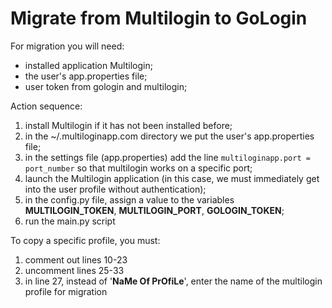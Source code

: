 # Migrate from Multilogin to GoLogin

For migration you will need:
- installed application Multilogin;
- the user's app.properties file;
- user token from gologin and multilogin;

Action sequence:
1. install Multilogin if it has not been installed before;
2. in the ~/.multiloginapp.com directory we put the user's app.properties file;
3. in the settings file (app.properties) add the line `multiloginapp.port = port_number` so that multilogin works on a specific port;
4. launch the Multilogin application (in this case, we must immediately get into the user profile without authentication);
5. in the config.py file, assign a value to the variables **MULTILOGIN_TOKEN**, **MULTILOGIN_PORT**, **GOLOGIN_TOKEN**;
6. run the main.py script

 
To copy a specific profile, you must:
1. comment out lines 10-23
2. uncomment lines 25-33
3. in line 27, instead of '**NaMe Of PrOfiLe**', enter the name of the multilogin profile for migration